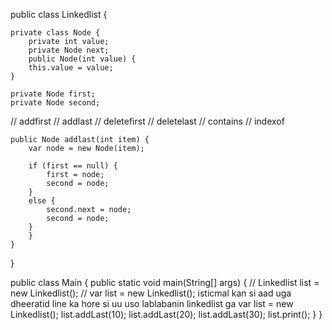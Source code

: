 public class Linkedlist {

    private class Node {
        private int value;
        private Node next;
        public Node(int value) {
        this.value = value;
    }

    private Node first;
    private Node second;

//    addfirst
//    addlast
//    deletefirst
//    deletelast
//    contains
//    indexof

    public Node addlast(int item) {
        var node = new Node(item);

        if (first == null) {
            first = node;
            second = node;
        }
        else {
            second.next = node;
            second = node;
        }
        }
    }
}

public class Main {
    public static void main(String[] args) {
//        Linkedlist list = new Linkedlist();
//        var list = new Linkedlist();  isticmal kan si aad uga dheeratid line ka hore si uu uso lablabanin linkedlist ga
        var list = new Linkedlist();
        list.addLast(10);
        list.addLast(20);
        list.addLast(30); 
        list.print();
    }
}

